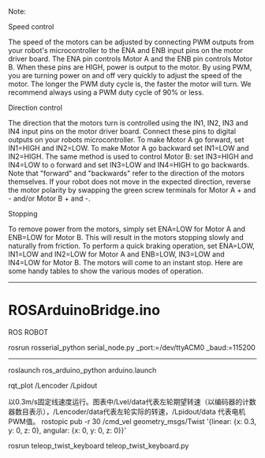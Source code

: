 Note:

Speed control

The speed of the motors can be adjusted by connecting PWM outputs from your robot's microcontroller to the ENA and ENB input pins on the motor driver board. The ENA pin controls Motor A and the ENB pin controls Motor B. When these pins are HIGH, power is output to the motor. By using PWM, you are turning power on and off very quickly to adjust the speed of the motor. The longer the PWM duty cycle is, the faster the motor will turn. We recommend always using a PWM duty cycle of 90% or less.

Direction control

The direction that the motors turn is controlled using the IN1, IN2, IN3 and IN4 input pins on the motor driver board. Connect these pins to digital outputs on your robots microcontroller. To make Motor A go forward, set IN1=HIGH and IN2=LOW. To make Motor A go backward set IN1=LOW and IN2=HIGH. The same method is used to control Motor B: set IN3=HIGH and IN4=LOW to o forward and set IN3=LOW and IN4=HIGH to go backwards. Note that "forward" and "backwards" refer to the direction of the motors themselves. If your robot does not move in the expected direction, reverse the motor polarity by swapping the green screw terminals for Motor A + and - and/or Motor B + and -.

Stopping

To remove power from the motors, simply set ENA=LOW for Motor A and ENB=LOW for Motor B. This will result in the motors stopping slowly and naturally from friction. To perform a quick braking operation, set ENA=LOW, IN1=LOW and IN2=LOW for Motor A and ENB=LOW, IN3=LOW and IN4=LOW for Motor B. The motors will come to an instant stop. Here are some handy tables to show the various modes of operation.

***************************************************************************************************************************

# ROSArduinoBridge.ino
ROS ROBOT

rosrun rosserial_python serial_node.py _port:=/dev/ttyACM0 _baud:=115200

***************************************************************************************************************************

roslaunch ros_arduino_python arduino.launch

rqt_plot /Lencoder /Lpidout 

以0.3m/s固定线速度运行。图表中/Lvel/data代表左轮期望转速（以编码器的计数器数目表示），/Lencoder/data代表左轮实际的转速，/Lpidout/data 代表电机PWM值。
rostopic pub -r 30  /cmd_vel geometry_msgs/Twist '{linear: {x: 0.3, y: 0, z: 0}, angular: {x: 0, y: 0, z: 0}}'

rosrun teleop_twist_keyboard teleop_twist_keyboard.py


